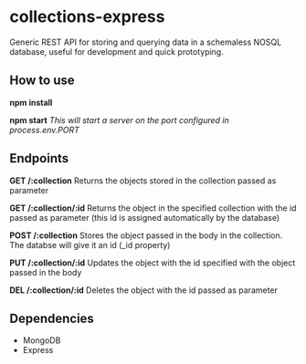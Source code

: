 # collections-express

Generic REST API for storing and querying data in a schemaless NOSQL database, useful for development and quick prototyping.

## How to use

**npm install**

**npm start**
*This will start a server on the port configured in process.env.PORT*

## Endpoints

**GET /:collection**
Returns the objects stored in the collection passed as parameter

**GET /:collection/:id**
Returns the object in the specified collection with the id passed as parameter (this id is assigned automatically by the database)

**POST /:collection**
Stores the object passed in the body in the collection. The databse will give it an id (_id property)

**PUT /:collection/:id**
Updates the object with the id specified with the object passed in the body

**DEL /:collection/:id**
Deletes the object with the id passed as parameter

## Dependencies
- MongoDB
- Express

